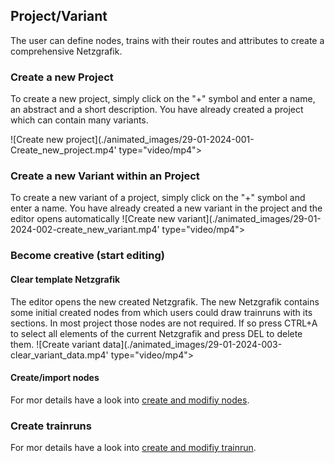 ## Project/Variant

The user can define nodes, trains with their routes and attributes to create a comprehensive
Netzgrafik.


### Create a new Project

To create a new project, simply click on the "+" symbol and enter a name, an abstract and a short
description.
You have already created a project which can contain many variants.

![Create new project](./animated_images/29-01-2024-001-Create_new_project.mp4'  type="video/mp4">
</video>

### Create a new Variant within an Project

To create a new variant of a project, simply click on the "+" symbol and enter a name. You have
already created a new variant in the project and the editor opens automatically
![Create new variant](./animated_images/29-01-2024-002-create_new_variant.mp4'  type="video/mp4">
</video>

### Become creative (start editing)

#### Clear template Netzgrafik

The editor opens the new created Netzgrafik. The new Netzgrafik contains some initial created nodes
from which users could draw trainruns with its sections. In most project those nodes are not
required. If so press CTRL+A to select all elements of the current Netzgrafik and press DEL to
delete them.
![Create variant data](./animated_images/29-01-2024-003-clear_variant_data.mp4'  type="video/mp4">
</video>

#### Create/import nodes
For mor details have a look into [create and modifiy nodes](CREATE_NODES.md).
 
### Create trainruns

For mor details have a look into [create and modifiy trainrun](CREATE_TRAINRUN.md).

